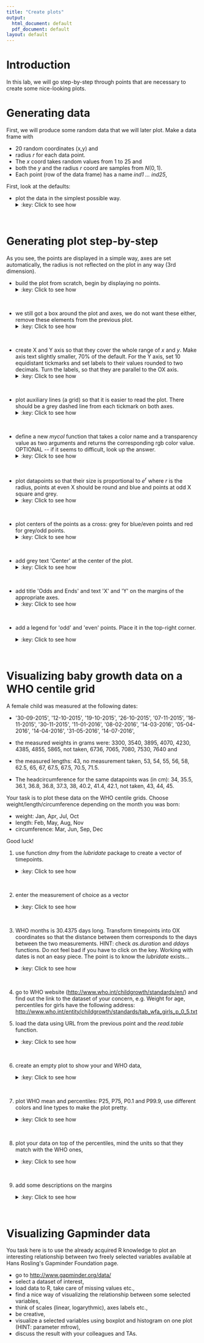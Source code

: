 ```yaml
---
title: "Create plots"
output:
  html_document: default
  pdf_document: default
layout: default
---
```


# Introduction<a id="orgheadline1"></a>
In this lab, we will go step-by-step through points that are necessary
to create some nice-looking plots.

# Generating data<a id="orgheadline2"></a>
First, we will produce some random data that we will later plot. 
Make a data frame with 

- 20 random coordinates (x,y) and 
- radius $r$ for each data point. 
- The *x* coord takes random values from 1 to 25 and 
- both the *y* and the radius *r* coord are samples from $N(0,1)$. 
- Each point (row of the data frame) has a name *ind1 ... ind25*,

First, look at the defaults: 

- plot the data in the simplest possible way.
  <details>
  <summary>:key: Click to see how</summary>
  <pre>
  #20 random datapoints
  x <- sample(c(1:25), size=20, replace=T)
  y <- rnorm(n=20, mean=0, sd=1) # sample from normal
  r <- rnorm(n=20, mean=0, sd=1) # radius from normal
  names <- paste("ind", 1:20, sep="") # assign some names
  data <- data.frame(cbind(X=x,Y=y, R=r), row.names=names)
  plot(data[,1:2])
  </pre>
  </details>
<br>

# Generating plot step-by-step<a id="orgheadline3"></a>
As you see, the points are displayed in a simple way, axes are set
automatically, the radius is not reflected on the plot in any way (3rd
dimension).

- build the plot from scratch, begin by displaying no points.
  <details>
  <summary>:key: Click to see how</summary>
  <pre>
  plot(data[,1:2], type='n')
  </pre>
  </details>
<br>

- we still got a box around the plot and axes, we do not want these
  either, remove these elements from the previous plot.
  <details>
  <summary>:key: Click to see how</summary>
  <pre>
  plot(data[,1:2], type='n',xaxt='n', yaxt='n', 
     xlab="", ylab="", frame.plot=F)
 </pre>
 </details>
<br>

- create X and Y axis so that they cover the whole range of *x* and
  *y*. Make axis text slightly smaller, 70% of the default. For the Y
  axis, set 10 equidistant tickmarks and set labels to their values
  rounded to two decimals. Turn the labels, so that they are parallel
  to the OX axis.
  <details>
  <summary>:key: Click to see how</summary>
  <pre>
  #Create X axis
  coords.x <- seq(min(data$X),max(data$X), by=1)
  axis(side=1, # 1-left, 2-top, 3-right, 4-bottom
	  at=coords.x, # coordinates for tickmarks
	  cex.axis=.7 # make labels smaller
     )
  #Create Y axis
  #we want 10 tickmarks along the data range
  coords.y <- seq(min(data$Y), max(data$Y), length.out=10)
  #and our labels will be the rounded values of y
  labels.y <- round(coords.y, digits=2)
  axis(side=2, 
	  at=coords.y,
	  labels=labels.y, # we want specific labels
	  las=2 # turn the text so it is parallel to OX
     )
  </pre>
  </details>
<br>

- plot auxiliary lines (a grid) so that it is easier to read the
  plot. There should be a grey dashed line from each tickmark on both
  axes.
  <details>
  <summary>:key: Click to see how</summary>
  <pre>
  abline(v=coords.x, col="darkgrey", lty=3)
  abline(h=coords.y, col="darkgrey", lty=3)
  #you could also use grid()
  </pre>
  </details>
<br>

- define a new *mycol* function that takes a color name and a
  transparency value as two arguments and returns the corresponding
  rgb color value. OPTIONAL -- if it seems to difficult, look up the
  answer.
  <details>
  <summary>:key: Click to see how</summary>
  <pre>
  #Function for adding transparency to a given color.
  mycol <- function(colname="olivedrab", transparency=.5) {
		#convert color name to its RGB value and add the desired
		#transparency
			color <- c(as.vector(col2rgb(colname))/255, transparency)
	  # and make a new color from the above
		    color <- rgb(color[1], color[2], color[3], color[4])
		return(color)
   }
   </pre>
   </details>
<br>

- plot datapoints so that their size is proportional to $e^r$ where
  $r$ is the radius, points at even X should be round and blue and
  points at odd X square and grey.
  <details>
  <summary>:key: Click to see how</summary>
  <pre>
  #Plot radii
  points(data[data$X%%2 == 0,], pch=19, 
		cex=exp(r), col=mycol("slateblue", .5))
	points(data[data$X%%2 != 0,], pch=15, 
		cex=exp(r), col=mycol("grey", .5))
   </pre>
   </details>
<br>

- plot centers of the points as a cross: grey for blue/even points and
  red for grey/odd points.
  <details>
  <summary>:key: Click to see how</summary>
  <pre>
  points(data[data$X%%2 == 0,], pch=3, cex=1, col="darkgrey")
  points(data[data$X%%2 != 0,], pch=3, cex=1, col="red")
  </pre>
  </details>
<br>

- add grey text 'Center' at the center of the plot.
  <details>
  <summary>:key: Click to see how</summary>
  <pre>
  center.x <- mean(range(data[,1]))
  center.y <- mean(range(data[,2]))
  text(x=center.x, y=center.y, "Center", col="lightgrey")
  </pre>
  </details>
<br>

- add title 'Odds and Ends' and text 'X' and 'Y' on the margins of the
  appropriate axes.
  <details>
  <summary>:key: Click to see how</summary>
  <pre>
  title("Odds and Ends")
  mtext("Y", side=2, line=3, cex.lab=1,las=2, col="blue")
  mtext("X", side=1, line=3, cex.lab=1,las=1, col="blue")
  </pre>
  </details>
<br>

- add a legend for 'odd' and 'even' points. Place it in the top-right
  corner.
  <details>
  <summary>:key: Click to see how</summary>
  <pre>

	legend('topright',
		legend=c("odd", "even"), 
		col=c(mycol("slateblue", .5), mycol("grey", .5)),
		pch=c(19,15), 
		cex=1,
		pt.cex=1.2,
		title="Legend",
		bty='n'
       )
  </pre>
  </details>
<br>

# Visualizing baby growth data on a WHO centile grid<a id="orgheadline4"></a>

A female child was measured at the following dates: 

- '30-09-2015', '12-10-2015', '19-10-2015', '26-10-2015',
  '07-11-2015', '16-11-2015', '30-11-2015', '11-01-2016',
  '08-02-2016', '14-03-2016', '05-04-2016', '14-04-2016',
  '31-05-2016', '14-07-2016',

- the measured weights in grams were: 3300, 3540, 3895, 4070, 4230,
  4385, 4855, 5865, not taken, 6736, 7065, 7080, 7530, 7640 and
- the measured lengths: 43, no measurement taken, 53, 54, 55, 56, 58,
  62.5, 65, 67, 67.5, 67.5, 70.5, 71.5.
- The headcircumference for the same datapoints was (in cm): 34, 35.5,
  36.1, 36.8, 36.8, 37.3, 38, 40.2, 41.4, 42.1, not taken, 43, 44, 45.

Your task is to plot these data on the WHO centile grids. Choose
weight/length/circumference depending on the month you was born:

  - weight: Jan, Apr, Jul, Oct
  - length: Feb, May, Aug, Nov
  - circumference: Mar, Jun, Sep, Dec  
  
Good luck!

1. use function *dmy* from the *lubridate* package to create a vector of timepoints.
   <details>
   <summary>:key: Click to see how</summary>
   <pre>

	library(lubridate) 
	timepoints <- dmy(c('30-09-2015', '12-10-2015',
	'19-10-2015', '26-10-2015', '07-11-2015', '16-11-2015',
	'30-11-2015', '11-01-2016', '08-02-2016', '14-03-2016',
	'05-04-2016', '14-04-2016', '31-05-2016', '14-07-2016'))

   </pre>
   </details>
<br>

2. enter the measurement of choice as a vector
   <details>
   <summary>:key: Click to see how</summary>
   <pre>

	weight <- c(3300, 3540, 3895, 4070, 4230, 4385, 4855, 5865, NA, 6736, 7065, 7080, 7530, 7640)
	length <- c(43,NA,53,54,55,56,58,62.5,65,67,67.5,67.5,70.5,71.5)
	head <- c(34,35.5,36.1,36.8,36.8,37.3,38,40.2,41.4,42.1,NA,43,44,45)
   
   </pre>
   </details>
<br>

3. WHO months is 30.4375 days long. Transform timepoints into OX
   coordinates so that the distance between them corresponds to the
   days between the two measurements. HINT: check *as.duration* and
   *ddays* functions. Do not feel bad if you have to click on the
   key. Working with dates is not an easy piece. The point is to know
   the *lubridate* exists...
   <details>
   <summary>:key: Click to see how</summary>
   <pre>

	who.month <- 30.4375 #days
	xpoints <- as.duration(timepoints[1] %--% timepoints) / ddays(1) / who.month

   </pre>
   </details>
<br>

4. go to WHO website (http://www.who.int/childgrowth/standards/en/)
   and find out the link to the dataset of your concern, e.g. Weight
   for age, percentiles for girls have the following address:
   http://www.who.int/entity/childgrowth/standards/tab_wfa_girls_p_0_5.txt

5. load the data using URL from the previous point and the
   *read.table* function.
   <details>
   <summary>:key: Click to see how</summary>
   <pre>

	uri <- "http://www.who.int/entity/childgrowth/standards/tab_wfa_girls_p_0_5.txt"
	#uri <- "http://www.who.int/entity/childgrowth/standards/second_set/tab_hcfa_girls_p_0_5.txt"
	#uri <- "http://www.who.int/entity/childgrowth/standards/tab_lhfa_girls_p_0_2.txt"
	myData <-read.table(uri, header=T, sep='\t')

   </pre>
   </details>
<br>

6. create an empty plot to show your and WHO data,
   <details>
   <summary>:key: Click to see how</summary>
   <pre>

	plot(1, xlim=c(0, max(myData$Month)), type='n', bty='n', 
	ylim=c(0, max(myData[,c(5:19)])), las=1, xlab='Month', ylab='kg',
    cex.axis=.7)
	grid()

   </pre>
   </details>
<br>

7. plot WHO mean and percentiles: P25, P75, P0.1 and P99.9, use
   different colors and line types to make the plot pretty.
   <details>
   <summary>:key: Click to see how</summary>
   <pre>

    lines(myData$M, col='grey', lty=1)
	lines(myData$P25, col='blue', lty=2)
	lines(myData$P75, col='blue', lty=2)
	lines(myData$P01, col='tomato', lty=2)
	lines(myData$P999, col='tomato', lty=2)

   </pre>
   </details>
<br>

8. plot your data on top of the percentiles, mind the units so that
   they match with the WHO ones,
   <details>
   <summary>:key: Click to see how</summary>
   <pre>

	points(xpoints, weight/1000, pch=3, type='l', cex=.5)
	points(xpoints, weight/1000, pch=3, type='p', cex=.5)

   </pre>
   </details>
<br>

9. add some descriptions on the margins
   <details>
   <summary>:key: Click to see how</summary>
   <pre>

	mtext(text = c('P0.1','P25','P75','P99.9'), side = 4,
	at=myData[dim(myData)[1], c('P01','P25','P75','P999')], 
	las=1, cex=.5)
   </pre> 
   </details> 
<br>

# Visualizing Gapminder data<a id="orgheadline4"></a>
You task here is to use the already acquired R knowledge to plot an
interesting relationship between two freely selected variables
available at Hans Rosling's Gapminder Foundation page.

- go to http://www.gapminder.org/data/
- select a dataset of interest,
- load data to R, take care of missing values etc.,
- find a nice way of visualizing the relationship between some
  selected variables,
- think of scales (linear, logarythmic), axes labels etc.,
- be creative,
- visualize a selected variables using boxplot and histogram on one
  plot (HINT: parameter mfrow),
- discuss the result with your colleagues and TAs.
